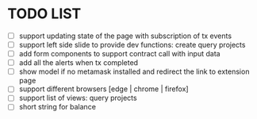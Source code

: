 # TODO LIST

- [ ] support updating state of the page with subscription of tx events
- [ ] support left side slide to provide dev functions: create query projects
- [ ] add form components to support contract call with input data
- [ ] add all the alerts when tx completed
- [ ] show model if no metamask installed and redirect the link to extension page
- [ ] support different browsers [edge | chrome | firefox]
- [ ] support list of views: query projects
- [ ] short string for balance